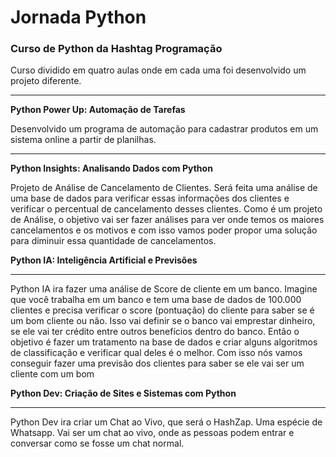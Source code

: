 # Jornada Python

### Curso de Python da Hashtag Programação

Curso dividido em quatro aulas onde em cada uma foi desenvolvido um projeto diferente.

---

**Python Power Up: Automação de Tarefas**

Desenvolvido um programa de automação para cadastrar produtos em um sistema online a partir de planilhas.

---

**Python Insights: Analisando Dados com Python**

Projeto de Análise de Cancelamento de Clientes. Será feita uma análise de uma base de dados para verificar essas informações dos clientes e verificar o percentual de cancelamento desses clientes.
Como é um projeto de Análise, o objetivo vai ser fazer análises para ver onde temos os maiores cancelamentos e os motivos e com isso vamos poder propor uma solução para diminuir essa quantidade de cancelamentos.

**Python IA: Inteligência Artificial e Previsões**

---

Python IA ira fazer uma análise de Score de cliente em um banco. Imagine que você trabalha em um banco e tem uma base de dados de 100.000 clientes e precisa verificar o score (pontuação) do cliente para saber se é um bom cliente ou não.
Isso vai definir se o banco vai emprestar dinheiro, se ele vai ter crédito entre outros benefícios dentro do banco. Então o objetivo é fazer um tratamento na base de dados e criar alguns algoritmos de classificação e verificar qual deles é o melhor. Com isso nós vamos conseguir fazer uma previsão dos clientes para saber se ele vai ser um cliente com um bom

**Python Dev: Criação de Sites e Sistemas com Python**

---

Python Dev ira criar um Chat ao Vivo, que será o HashZap. Uma espécie de Whatsapp. Vai ser um chat ao vivo, onde as pessoas podem entrar e conversar como se fosse um chat normal.
